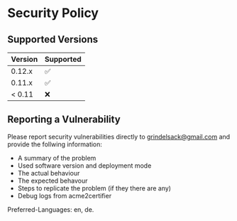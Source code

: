 # Security Policy

## Supported Versions


| Version | Supported          |
| ------- | ------------------ |
| 0.12.x   | :white_check_mark: |
| 0.11.x  | :white_check_mark: |
| < 0.11  | :x:  |

## Reporting a Vulnerability

Please report security vulnerabilities directly to grindelsack@gmail.com and provide the follwing information:

- A summary of the problem
- Used software version and deployment mode
- The actual behaviour
- The expected behavour
- Steps to replicate the problem (if they there are any)
- Debug logs from acme2certifier

Preferred-Languages: en, de.
